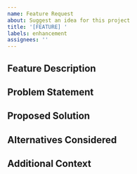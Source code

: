 ```yaml
---
name: Feature Request
about: Suggest an idea for this project
title: '[FEATURE] '
labels: enhancement
assignees: ''
---
```


## Feature Description
<!-- A clear and concise description of the feature you're requesting -->

## Problem Statement
<!-- Describe the problem or limitation that this feature would address -->

## Proposed Solution
<!-- Describe how you envision this feature working -->

## Alternatives Considered
<!-- Describe any alternative solutions or features you've considered -->

## Additional Context
<!-- Add any other context, screenshots, or examples about the feature request here -->